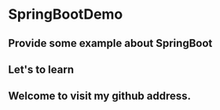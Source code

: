 # SpringBootDemo
## Provide some example about SpringBoot
## Let's to learn
## Welcome to visit my github address.
